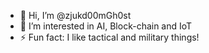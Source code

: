 - 👋 Hi, I’m @zjukd00mGh0st
- 👀 I’m interested in AI, Block-chain and IoT
- ⚡ Fun fact: I like tactical and military things!

<!---
zjukd00mGh0st/zjukd00mGh0st is a ✨ special ✨ repository because its `README.md` (this file) appears on your GitHub profile.
You can click the Preview link to take a look at your changes.
--->
